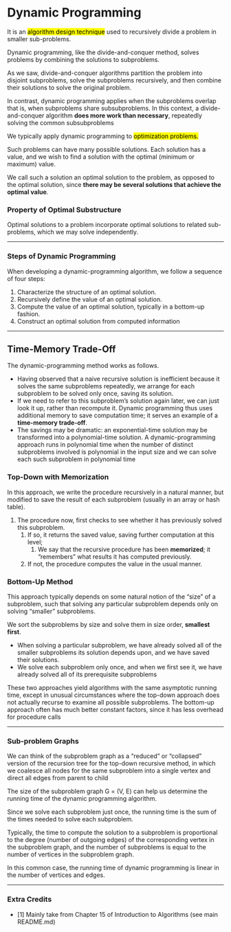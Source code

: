 # Dynamic Programming
It is an <mark>algorithm design technique</mark> used to recursively divide a 
problem in smaller sub-problems.

Dynamic programming, like the divide-and-conquer method, solves problems by
combining the solutions to subproblems. 

As we saw, divide-and-conquer algorithms partition the problem into disjoint subproblems, 
solve the subproblems recursively, and then combine their solutions to solve the original problem. 

In contrast, dynamic programming applies when the subproblems overlap that is, when subproblems share subsubproblems. 
In this context, a divide-and-conquer algorithm **does more work than necessary**, repeatedly solving the common subsubproblems

We typically apply dynamic programming to <mark>optimization problems.</mark> 

Such problems can have many possible solutions. Each solution has a value, and we wish to
find a solution with the optimal (minimum or maximum) value. 

We call such a solution an optimal solution to the problem, as opposed to the optimal solution,
since **there may be several solutions that achieve the optimal value**.

### Property of Optimal Substructure
Optimal solutions to a problem incorporate optimal solutions to related sub-problems,
which we may solve independently.

---
### Steps of Dynamic Programming

When developing a dynamic-programming algorithm, we follow a sequence of
four steps:
1. Characterize the structure of an optimal solution.
2. Recursively define the value of an optimal solution.
3. Compute the value of an optimal solution, typically in a bottom-up fashion.
4. Construct an optimal solution from computed information

---
## Time-Memory Trade-Off

The dynamic-programming method works as follows. 
* Having observed that a naive recursive solution is inefficient because it solves the same subproblems 
repeatedly, we arrange for each subproblem to be solved only once, saving its solution. 
* If we need to refer to this subproblem’s solution again later, we can just look it 
up, rather than recompute it. Dynamic programming thus uses additional memory
to save computation time; it serves an example of a **time-memory trade-off**. 
* The savings may be dramatic: an exponential-time solution may be transformed into a
polynomial-time solution. A dynamic-programming approach runs in polynomial
time when the number of distinct subproblems involved is polynomial in the input
size and we can solve each such subproblem in polynomial time

### Top-Down with Memorization
In this approach, we write the procedure recursively in a natural manner, but modified to save the result of
each subproblem (usually in an array or hash table). 
1. The procedure now, first checks to see whether it has previously solved this subproblem. 
   1. If so, it returns the saved value, saving further computation at this level;
      1. We say that the recursive procedure has been **memorized**; it “remembers” what results it has computed previously.
   2. If not, the procedure computes the value in the usual manner. 

### Bottom-Up Method
This approach typically depends on some natural notion of the “size” of a subproblem, 
such that solving any particular subproblem depends only on solving “smaller” subproblems. 

We sort the subproblems by size and solve them in size order, **smallest first**. 
* When solving a particular subproblem, we have already solved all of the smaller subproblems its
solution depends upon, and we have saved their solutions. 
* We solve each subproblem only once, and when we first see it, we have already solved all of its
prerequisite subproblems

These two approaches yield algorithms with the same asymptotic running time, except in unusual circumstances 
where the top-down approach does not actually recurse to examine all possible subproblems. 
The bottom-up approach often has much better constant factors, since it has less overhead for procedure calls

---
### Sub-problem Graphs

We can think of the subproblem graph as a “reduced” or “collapsed” version of the 
recursion tree for the top-down recursive method, in which we coalesce all nodes for 
the same subproblem into a single vertex and direct all edges from parent to child

The size of the subproblem graph G = (V, E) can help us determine the running
time of the dynamic programming algorithm. 

Since we solve each subproblem just once, the running time is the sum of the times 
needed to solve each subproblem.

Typically, the time to compute the solution to a subproblem is proportional to the
degree (number of outgoing edges) of the corresponding vertex in the subproblem graph, 
and the number of subproblems is equal to the number of vertices in the subproblem graph. 

In this common case, the running time of dynamic programming is linear in the number of vertices and edges.


---

### Extra Credits
* [1] Mainly take from Chapter 15 of Introduction to Algorithms (see main README.md)